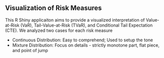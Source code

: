 ## Visualization of Risk Measures

This R Shiny applicaiton aims to provide a visualized interpretation of Value-at-Risk (VaR), Tail-Value-at-Risk (TVaR), and Conditional Tail Expectation (CTE). We analyzed two cases for each risk measure

+ Continuous Distribution: Easy to comprehend; Used to setup the tone  
+ Mixture Distribution: Focus on details - strictly monotone part, flat piece, and point of jump  

